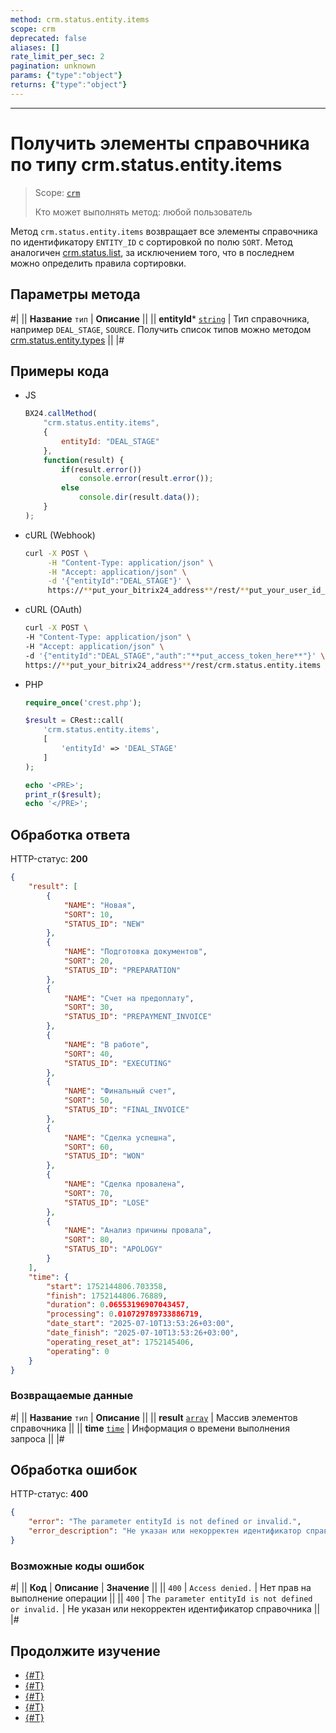 ```yaml
---
method: crm.status.entity.items
scope: crm
deprecated: false
aliases: []
rate_limit_per_sec: 2
pagination: unknown
params: {"type":"object"}
returns: {"type":"object"}
---
```



---

# Получить элементы справочника по типу crm.status.entity.items

> Scope: [`crm`](../../scopes/permissions.md)
>
> Кто может выполнять метод: любой пользователь

Метод `crm.status.entity.items` возвращает все элементы справочника по  идентификатору `ENTITY_ID` с сортировкой по полю `SORT`. 
Метод аналогичен [crm.status.list](crm-status-list.md), за исключением того, что в последнем можно определить правила сортировки.

## Параметры метода



#|
|| **Название**
`тип` | **Описание** ||
|| **entityId*** 
[`string`](../../data-types.md) | Тип справочника, например `DEAL_STAGE`, `SOURCE`. Получить список типов можно методом [crm.status.entity.types](./crm-status-entity-types.md) ||
|#

## Примеры кода





- JS

    ```js
    BX24.callMethod(
        "crm.status.entity.items",
        {
            entityId: "DEAL_STAGE"
        },
        function(result) {
            if(result.error())
                console.error(result.error());
            else
                console.dir(result.data());
        }
    );
    ```

- cURL (Webhook)

    ```bash
    curl -X POST \
         -H "Content-Type: application/json" \
         -H "Accept: application/json" \
         -d '{"entityId":"DEAL_STAGE"}' \
         https://**put_your_bitrix24_address**/rest/**put_your_user_id_here**/**put_your_webbhook_here**/crm.status.entity.items
    ```

- cURL (OAuth)

    ```bash
    curl -X POST \
    -H "Content-Type: application/json" \
    -H "Accept: application/json" \
    -d '{"entityId":"DEAL_STAGE","auth":"**put_access_token_here**"}' \
    https://**put_your_bitrix24_address**/rest/crm.status.entity.items
    ```

- PHP

    ```php
    require_once('crest.php');

    $result = CRest::call(
        'crm.status.entity.items',
        [
            'entityId' => 'DEAL_STAGE'
        ]
    );

    echo '<PRE>';
    print_r($result);
    echo '</PRE>';
    ```



## Обработка ответа

HTTP-статус: **200**

```json
{
    "result": [
        {
            "NAME": "Новая",
            "SORT": 10,
            "STATUS_ID": "NEW"
        },
        {
            "NAME": "Подготовка документов",
            "SORT": 20,
            "STATUS_ID": "PREPARATION"
        },
        {
            "NAME": "Cчет на предоплату",
            "SORT": 30,
            "STATUS_ID": "PREPAYMENT_INVOICE"
        },
        {
            "NAME": "В работе",
            "SORT": 40,
            "STATUS_ID": "EXECUTING"
        },
        {
            "NAME": "Финальный счет",
            "SORT": 50,
            "STATUS_ID": "FINAL_INVOICE"
        },
        {
            "NAME": "Сделка успешна",
            "SORT": 60,
            "STATUS_ID": "WON"
        },
        {
            "NAME": "Сделка провалена",
            "SORT": 70,
            "STATUS_ID": "LOSE"
        },
        {
            "NAME": "Анализ причины провала",
            "SORT": 80,
            "STATUS_ID": "APOLOGY"
        }
    ],
    "time": {
        "start": 1752144806.703358,
        "finish": 1752144806.76889,
        "duration": 0.06553196907043457,
        "processing": 0.010729789733886719,
        "date_start": "2025-07-10T13:53:26+03:00",
        "date_finish": "2025-07-10T13:53:26+03:00",
        "operating_reset_at": 1752145406,
        "operating": 0
    }
}
```

### Возвращаемые данные

#|
|| **Название**
`тип` | **Описание** ||
|| **result**
[`array`](../../data-types.md) | Массив элементов справочника ||
|| **time**
[`time`](../../data-types.md#time) | Информация о времени выполнения запроса ||
|#

## Обработка ошибок

HTTP-статус: **400**

```json
{
    "error": "The parameter entityId is not defined or invalid.",
    "error_description": "Не указан или некорректен идентификатор справочника."
}
```



### Возможные коды ошибок

#|
|| **Код** | **Описание** | **Значение** ||
|| `400`     | `Access denied.` | Нет прав на выполнение операции ||
|| `400`     | `The parameter entityId is not defined or invalid.` | Не указан или некорректен идентификатор справочника ||
|#



## Продолжите изучение

- [{#T}](./crm-status-fields.md)
- [{#T}](./crm-status-list.md)
- [{#T}](./crm-status-add.md)
- [{#T}](./crm-status-update.md)
- [{#T}](./crm-status-delete.md) 

